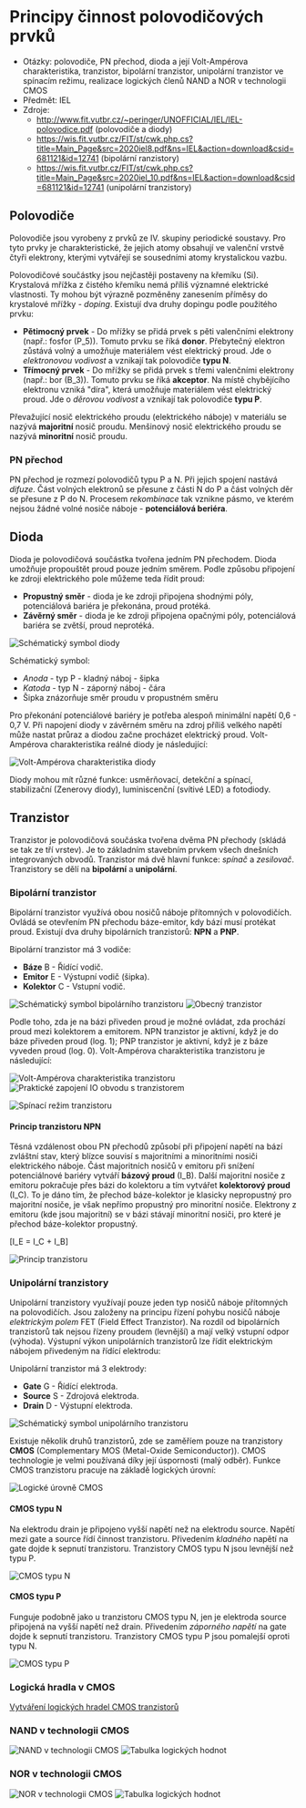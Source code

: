 # Principy činnost polovodičových prvků
- Otázky: polovodiče, PN přechod, dioda a její Volt-Ampérova charakteristika, tranzistor, bipolární tranzistor, unipolární tranzistor ve spínacím režimu, realizace logických členů NAND a NOR v technologii CMOS
- Předmět: IEL
- Zdroje:
    - http://www.fit.vutbr.cz/~peringer/UNOFFICIAL/IEL/IEL-polovodice.pdf (polovodiče a diody)
    - https://wis.fit.vutbr.cz/FIT/st/cwk.php.cs?title=Main_Page&src=2020iel8.pdf&ns=IEL&action=download&csid=681121&id=12741 (bipolární ranzistory)
    - https://wis.fit.vutbr.cz/FIT/st/cwk.php.cs?title=Main_Page&src=2020iel_10.pdf&ns=IEL&action=download&csid=681121&id=12741 (unipolární tranzistory)

## Polovodiče
Polovodiče jsou vyrobeny z prvků ze IV. skupiny periodické soustavy. Pro tyto prvky je charakteristické, že jejich atomy obsahují ve valenční vrstvě čtyři elektrony, kterými vytvářejí se sousedními atomy krystalickou vazbu.

Polovodičové součástky jsou nejčastěji postaveny na křemíku (Si). Krystalová mřížka z čistého křemíku nemá příliš významné elektrické vlastnosti. Ty mohou být výrazně pozměněny zanesením příměsy do krystalové mřížky - _doping_. Existují dva druhy dopingu podle použitého prvku:
- __Pětimocný prvek__ - Do mřížky se přidá prvek s pěti valenčními elektrony (např.: fosfor \(P_5\)). Tomuto prvku se říká __donor__. Přebytečný elektron zůstává volný a umožňuje materiálem vést elektrický proud. Jde o _elektronovou vodivost_ a vznikají tak polovodiče __typu N__.
- __Třímocný prvek__ - Do mřížky se přidá prvek s třemi valenčními elektrony (např.: bor \(B_3\)). Tomuto prvku se říká __akceptor__. Na místě chybějícího elektronu vzniká "díra", která umožňuje materiálem vést elektrický proud. Jde o _děrovou vodivost_ a vznikají tak polovodiče __typu P__.

Převažující nosič elektrického proudu (elektrického náboje) v materiálu se nazývá __majoritní__ nosič proudu. Menšinový nosič elektrického proudu se nazývá __minoritní__ nosič proudu.

### PN přechod
PN přechod je rozmezí polovodičů typu P a N. Při jejich spojení nastává _difuze_. Část volných elektronů se přesune z části N do P a část volných děr se přesune z P do N. Procesem _rekombinace_ tak vznikne pásmo, ve kterém nejsou žádné volné nosiče náboje - __potenciálová beriéra__.

## Dioda
Dioda je polovodičová součástka tvořena jedním PN přechodem. Dioda umožňuje propouštět proud pouze jedním směrem. Podle způsobu připojení ke zdroji elektrického pole můžeme teda řídit proud:
- __Propustný směr__ - dioda je ke zdroji připojena shodnými póly, potenciálová bariéra je překonána, proud protéká.
- __Závěrný směr__ - dioda je ke zdroji připojena opačnými póly, potenciálová bariéra se zvětší, proud neprotéká.

![Schématický symbol diody](/Images/01/dioda.png)

Schématický symbol:
- _Anoda_ - typ P - kladný náboj - šipka
- _Katoda_ - typ N - záporný náboj - čára
- Šipka znázorňuje směr proudu v propustném směru

Pro překonání potenciálové bariéry je potřeba alespoň minimální napětí 0,6 - 0,7 V. Při napojení diody v závěrném směru na zdroj příliš velkého napětí může nastat průraz a diodou začne procházet elektrický proud. Volt-Ampérova charakteristika reálné diody je následující:

![Volt-Ampérova charakteristika diody](/Images/01/volt-amper_diody.png)

Diody mohou mít různé funkce: usměrňovací, detekční a spínací, stabilizační (Zenerovy diody), luminiscenční (svítivé LED) a fotodiody.

## Tranzistor
Tranzistor je polovodičová součáska tvořena dvěma PN přechody (skládá se tak ze tří vrstev). Je to základním stavebním prvkem všech dnešních integrovaných obvodů. Tranzistor má dvě hlavní funkce: _spínač_ a _zesilovač_. Tranzistory se dělí na __bipolární__ a __unipolární__.

### Bipolární tranzistor
Bipolární tranzistor využívá obou nosičů náboje přítomných v polovodičích. Ovládá se otevřením PN přechodu báze-emitor, kdy bází musí protékat proud. Existují dva druhy bipolárních tranzistorů: __NPN__ a __PNP__.

Bipolární tranzistor má 3 vodiče:
- __Báze__ B - Řídící vodič.
- __Emitor__ E - Výstupní vodič (šipka).
- __Kolektor__ C - Vstupní vodič.

![Schématický symbol bipolárního tranzistoru](/Images/01/bipolarni_tranzistor.png)
![Obecný tranzistor](/Images/01/tranzistor.png)

Podle toho, zda je na bázi přiveden proud je možné ovládat, zda prochází proud mezi kolektorem a emitorem. NPN tranzistor je aktivní, když je do báze přiveden proud (log. 1); PNP tranzistor je aktivní, když je z báze vyveden proud (log. 0). Volt-Ampérova charakteristika tranzistoru je následující:

![Volt-Ampérova charakteristika tranzistoru](/Images/01/volt-amper_tranzistoru.png)
![Praktické zapojení IO obvodu s tranzistorem](/Images/01/zapojeni_tranzistoru.png)

![Spínací režim tranzistoru](/Images/01/spinaci_tranzistor.png)

#### Princip tranzistoru NPN
Těsná vzdálenost obou PN přechodů způsobí při připojení napětí na bází zvláštní stav, který blízce souvisí s majoritními a minoritními nosiči elektrického náboje. Část majoritních nosičů v emitoru při snížení potenciálnové bariéry vytváří __bázový proud__ \(I_B\). Další majoritní nosiče z emitoru pokračuje přes bázi do kolektoru a tím vytvářet __kolektorový proud__ \(I_C\). To je dáno tím, že přechod báze-kolektor je klasicky nepropustný pro majoritní nosiče, je však nepřímo propustný pro minoritní nosiče. Elektrony z emitoru (kde jsou majoritní) se v bázi stávají minoritní nosiči, pro které je přechod báze-kolektor propustný.

\[I_E = I_C + I_B\]

![Princip tranzistoru](/Images/01/princip_tranzistoru.png)

### Unipolární tranzistory
Unipolární tranzistory využívají pouze jeden typ nosičů náboje přítomných na polovodičích. Jsou založeny na principu řízení pohybu nosičů náboje _elektrickým polem_ FET (Field Effect Tranzistor). Na rozdíl od bipolárních tranzistorů tak nejsou řízeny proudem (levnější) a mají velký vstupní odpor (výhoda). Výstupní výkon unipolárních tranzistorů lze řídit elektrickým nábojem přivedeným na řídící elektrodu:

Unipolární tranzistor má 3 elektrody:
- __Gate__ G - Řídící elektroda.
- __Source__ S - Zdrojová elektroda.
- __Drain__ D - Výstupní elektroda.

![Schématický symbol unipolárního tranzistoru](/Images/01/unipolarni_tranzistor_znacka.png)

Existuje několik druhů tranzistorů, zde se zaměříem pouze na tranzistory __CMOS__ (Complementary MOS (Metal-Oxide Semiconductor)). CMOS technologie je velmi používaná díky její úspornosti (malý odběr). Funkce CMOS tranzistoru pracuje na základě logických úrovní:

![Logické úrovně CMOS](/Images/01/log_urovne_cmos.png)

#### CMOS typu N
Na elektrodu drain je připojeno vyšší napětí než na elektrodu source. Napětí mezi gate a source řídí činnost tranzistoru. Přivedením _kladného_ napětí na gate dojde k sepnutí tranzistoru. Tranzistory CMOS typu N jsou levnější než typu P.

![CMOS typu N](/Images/01/cmos_n.png)

#### CMOS typu P
Funguje podobně jako u tranzistoru CMOS typu N, jen je elektroda source připojená na vyšší napětí než drain. Přivedením _záporného napětí_ na gate dojde k sepnutí tranzistoru. Tranzistory CMOS typu P jsou pomalejší oproti typu N.

![CMOS typu P](/Images/01/cmos_p.png)

### Logická hradla v CMOS
[Vytváření logických hradel CMOS tranzistorů](https://www.youtube.com/watch?v=JXxxdRiKAlk&list=PLAlfkFSsPLoVjtryLRPnt0nZJlYkmeudA&index=2&t=1776s)

### NAND v technologii CMOS

![NAND v technologii CMOS](/Images/01/nand_cmos.png)
![Tabulka logických hodnot](/Images/01/nand_tabulka.png)

### NOR v technologii CMOS

![NOR v technologii CMOS](/Images/01/nor_cmos.png)
![Tabulka logických hodnot](/Images/01/nor_tabulka.png)
